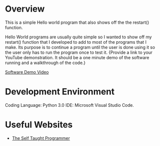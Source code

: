 # Overview

This is a simple Hello world program that also shows off the the restart() function.

Hello World programs are usually quite simple so I wanted to show off my restart() function that I developed to add to most of the programs that I make. Its purpose is to continue a program until the user is done using it so the user only has to run the program once to test it.
{Provide a link to your YouTube demonstration.  It should be a one minute demo of the software running and a walkthrough of the code.}

[Software Demo Video](https://youtu.be/5DArbXItF14)

# Development Environment

Coding Language: Python 3.0 
IDE: Microsoft Visual Studio Code.


# Useful Websites
* [The Self Taught Programmer](https://www.theselftaughtprogrammer.io/)
